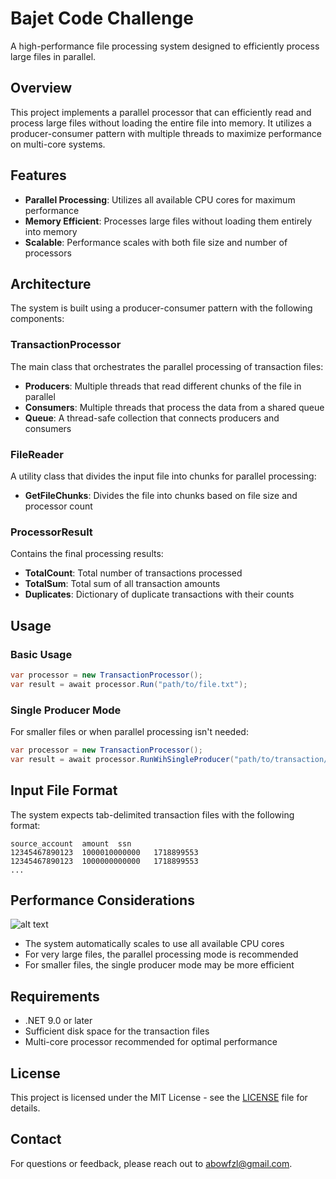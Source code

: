 # Bajet Code Challenge

A high-performance file processing system designed to efficiently process large files in parallel.

## Overview

This project implements a parallel processor that can efficiently read and process large files without loading the entire file into memory. It utilizes a producer-consumer pattern with multiple threads to maximize performance on multi-core systems.

## Features

- **Parallel Processing**: Utilizes all available CPU cores for maximum performance
- **Memory Efficient**: Processes large files without loading them entirely into memory
- **Scalable**: Performance scales with both file size and number of processors

## Architecture

The system is built using a producer-consumer pattern with the following components:

### TransactionProcessor

The main class that orchestrates the parallel processing of transaction files:

- **Producers**: Multiple threads that read different chunks of the file in parallel
- **Consumers**: Multiple threads that process the data from a shared queue
- **Queue**: A thread-safe collection that connects producers and consumers

### FileReader

A utility class that divides the input file into chunks for parallel processing:

- **GetFileChunks**: Divides the file into chunks based on file size and processor count


### ProcessorResult

Contains the final processing results:

- **TotalCount**: Total number of transactions processed
- **TotalSum**: Total sum of all transaction amounts
- **Duplicates**: Dictionary of duplicate transactions with their counts

## Usage

### Basic Usage

```csharp
var processor = new TransactionProcessor();
var result = await processor.Run("path/to/file.txt");
```

### Single Producer Mode

For smaller files or when parallel processing isn't needed:

```csharp
var processor = new TransactionProcessor();
var result = await processor.RunWihSingleProducer("path/to/transaction/file.txt");
```

## Input File Format

The system expects tab-delimited transaction files with the following format:

```
source_account	amount	ssn
12345467890123	1000010000000	1718899553
12345467890123	1000000000000	1718899553
...
```

## Performance Considerations
![alt text](image.png)
- The system automatically scales to use all available CPU cores
- For very large files, the parallel processing mode is recommended
- For smaller files, the single producer mode may be more efficient

## Requirements

- .NET 9.0 or later
- Sufficient disk space for the transaction files
- Multi-core processor recommended for optimal performance

## License

This project is licensed under the MIT License - see the [LICENSE](LICENSE) file for details.

## Contact

For questions or feedback, please reach out to [abowfzl@gmail.com](mailto:abowfzl@gmail.com).
